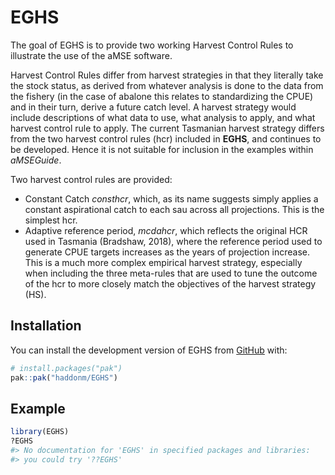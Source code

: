 
<!-- README.md is generated from README.Rmd. Please edit that file -->

# EGHS

<!-- badges: start -->
<!-- badges: end -->

The goal of EGHS is to provide two working Harvest Control Rules to
illustrate the use of the aMSE software.

Harvest Control Rules differ from harvest strategies in that they
literally take the stock status, as derived from whatever analysis is
done to the data from the fishery (in the case of abalone this relates
to standardizing the CPUE) and in their turn, derive a future catch
level. A harvest strategy would include descriptions of what data to
use, what analysis to apply, and what harvest control rule to apply. The
current Tasmanian harvest strategy differs from the two harvest control
rules (hcr) included in **EGHS**, and continues to be developed. Hence
it is not suitable for inclusion in the examples within *aMSEGuide*.

Two harvest control rules are provided:

- Constant Catch *consthcr*, which, as its name suggests simply applies
  a constant aspirational catch to each sau across all projections. This
  is the simplest hcr.
- Adaptive reference period, *mcdahcr*, which reflects the original HCR
  used in Tasmania (Bradshaw, 2018), where the reference period used to
  generate CPUE targets increases as the years of projection increase.
  This is a much more complex empirical harvest strategy, especially
  when including the three meta-rules that are used to tune the outcome
  of the hcr to more closely match the objectives of the harvest
  strategy (HS).

## Installation

You can install the development version of EGHS from
[GitHub](https://github.com/) with:

``` r
# install.packages("pak")
pak::pak("haddonm/EGHS")
```

## Example

``` r
library(EGHS)
?EGHS
#> No documentation for 'EGHS' in specified packages and libraries:
#> you could try '??EGHS'
```
